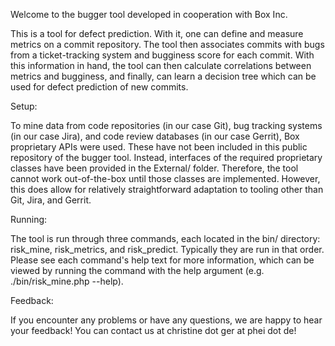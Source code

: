 Welcome to the bugger tool developed in cooperation with Box Inc.

This is a tool for defect prediction. With it, one can define and measure metrics on a commit repository. The tool then associates commits with bugs from a ticket-tracking system and bugginess score for each commit. With this information in hand, the tool can then calculate correlations between metrics and bugginess, and finally, can learn a decision tree which can be used for defect prediction of new commits.

Setup:

To mine data from code repositories (in our case Git), bug tracking systems (in our case Jira), and code review databases (in our case Gerrit), Box proprietary APIs were used. These have not been included in this public repository of the bugger tool. Instead, interfaces of the required proprietary classes have been provided in the External/ folder. Therefore, the tool cannot work out-of-the-box until those classes are implemented. However, this does allow for relatively straightforward adaptation to tooling other than Git, Jira, and Gerrit.

Running:

The tool is run through three commands, each located in the bin/ directory: risk_mine, risk_metrics, and risk_predict. Typically they are run in that order. Please see each command's help text for more information, which can be viewed by running the command with the help argument (e.g. ./bin/risk_mine.php --help).

Feedback:

If you encounter any problems or have any questions, we are happy to hear your feedback! You can contact us at christine dot ger at phei dot de!